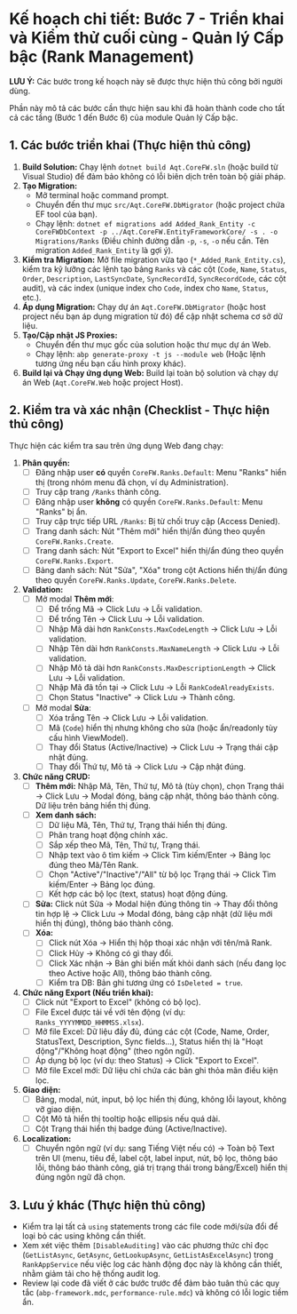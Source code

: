# Kế hoạch chi tiết: Bước 7 - Triển khai và Kiểm thử cuối cùng - Quản lý Cấp bậc (Rank Management)

**LƯU Ý:** Các bước trong kế hoạch này sẽ được thực hiện thủ công bởi người dùng.

Phần này mô tả các bước cần thực hiện sau khi đã hoàn thành code cho tất cả các tầng (Bước 1 đến Bước 6) của module Quản lý Cấp bậc.

## 1. Các bước triển khai (Thực hiện thủ công)

1.  **Build Solution:** Chạy lệnh `dotnet build Aqt.CoreFW.sln` (hoặc build từ Visual Studio) để đảm bảo không có lỗi biên dịch trên toàn bộ giải pháp.
2.  **Tạo Migration:**
    -   Mở terminal hoặc command prompt.
    -   Chuyển đến thư mục `src/Aqt.CoreFW.DbMigrator` (hoặc project chứa EF tool của bạn).
    -   Chạy lệnh: `dotnet ef migrations add Added_Rank_Entity -c CoreFWDbContext -p ../Aqt.CoreFW.EntityFrameworkCore/ -s . -o Migrations/Ranks` (Điều chỉnh đường dẫn `-p`, `-s`, `-o` nếu cần. Tên migration `Added_Rank_Entity` là gợi ý).
3.  **Kiểm tra Migration:** Mở file migration vừa tạo (`*_Added_Rank_Entity.cs`), kiểm tra kỹ lưỡng các lệnh tạo bảng `Ranks` và các cột (`Code`, `Name`, `Status`, `Order`, `Description`, `LastSyncDate`, `SyncRecordId`, `SyncRecordCode`, các cột audit), và các index (unique index cho `Code`, index cho `Name`, `Status`, etc.).
4.  **Áp dụng Migration:** Chạy dự án `Aqt.CoreFW.DbMigrator` (hoặc host project nếu bạn áp dụng migration từ đó) để cập nhật schema cơ sở dữ liệu.
5.  **Tạo/Cập nhật JS Proxies:**
    -   Chuyển đến thư mục gốc của solution hoặc thư mục dự án Web.
    -   Chạy lệnh: `abp generate-proxy -t js --module web` (Hoặc lệnh tương ứng nếu bạn cấu hình proxy khác).
6.  **Build lại và Chạy ứng dụng Web:** Build lại toàn bộ solution và chạy dự án Web (`Aqt.CoreFW.Web` hoặc project Host).

## 2. Kiểm tra và xác nhận (Checklist - Thực hiện thủ công)

Thực hiện các kiểm tra sau trên ứng dụng Web đang chạy:

1.  **Phân quyền:**
    -   [ ] Đăng nhập user **có** quyền `CoreFW.Ranks.Default`: Menu "Ranks" hiển thị (trong nhóm menu đã chọn, ví dụ Administration).
    -   [ ] Truy cập trang `/Ranks` thành công.
    -   [ ] Đăng nhập user **không** có quyền `CoreFW.Ranks.Default`: Menu "Ranks" bị ẩn.
    -   [ ] Truy cập trực tiếp URL `/Ranks`: Bị từ chối truy cập (Access Denied).
    -   [ ] Trang danh sách: Nút "Thêm mới" hiển thị/ẩn đúng theo quyền `CoreFW.Ranks.Create`.
    -   [ ] Trang danh sách: Nút "Export to Excel" hiển thị/ẩn đúng theo quyền `CoreFW.Ranks.Export`.
    -   [ ] Bảng danh sách: Nút "Sửa", "Xóa" trong cột Actions hiển thị/ẩn đúng theo quyền `CoreFW.Ranks.Update`, `CoreFW.Ranks.Delete`.
2.  **Validation:**
    -   [ ] Mở modal **Thêm mới**:
        -   [ ] Để trống Mã -> Click Lưu -> Lỗi validation.
        -   [ ] Để trống Tên -> Click Lưu -> Lỗi validation.
        -   [ ] Nhập Mã dài hơn `RankConsts.MaxCodeLength` -> Click Lưu -> Lỗi validation.
        -   [ ] Nhập Tên dài hơn `RankConsts.MaxNameLength` -> Click Lưu -> Lỗi validation.
        -   [ ] Nhập Mô tả dài hơn `RankConsts.MaxDescriptionLength` -> Click Lưu -> Lỗi validation.
        -   [ ] Nhập Mã đã tồn tại -> Click Lưu -> Lỗi `RankCodeAlreadyExists`.
        -   [ ] Chọn Status "Inactive" -> Click Lưu -> Thành công.
    -   [ ] Mở modal **Sửa**:
        -   [ ] Xóa trắng Tên -> Click Lưu -> Lỗi validation.
        -   [ ] Mã (`Code`) hiển thị nhưng không cho sửa (hoặc ẩn/readonly tùy cấu hình ViewModel).
        -   [ ] Thay đổi Status (Active/Inactive) -> Click Lưu -> Trạng thái cập nhật đúng.
        -   [ ] Thay đổi Thứ tự, Mô tả -> Click Lưu -> Cập nhật đúng.
3.  **Chức năng CRUD:**
    -   [ ] **Thêm mới:** Nhập Mã, Tên, Thứ tự, Mô tả (tùy chọn), chọn Trạng thái -> Click Lưu -> Modal đóng, bảng cập nhật, thông báo thành công. Dữ liệu trên bảng hiển thị đúng.
    -   [ ] **Xem danh sách:**
        -   [ ] Dữ liệu Mã, Tên, Thứ tự, Trạng thái hiển thị đúng.
        -   [ ] Phân trang hoạt động chính xác.
        -   [ ] Sắp xếp theo Mã, Tên, Thứ tự, Trạng thái.
        -   [ ] Nhập text vào ô tìm kiếm -> Click Tìm kiếm/Enter -> Bảng lọc đúng theo Mã/Tên Rank.
        -   [ ] Chọn "Active"/"Inactive"/"All" từ bộ lọc Trạng thái -> Click Tìm kiếm/Enter -> Bảng lọc đúng.
        -   [ ] Kết hợp các bộ lọc (text, status) hoạt động đúng.
    -   [ ] **Sửa:** Click nút Sửa -> Modal hiện đúng thông tin -> Thay đổi thông tin hợp lệ -> Click Lưu -> Modal đóng, bảng cập nhật (dữ liệu mới hiển thị đúng), thông báo thành công.
    -   [ ] **Xóa:**
        -   [ ] Click nút Xóa -> Hiển thị hộp thoại xác nhận với tên/mã Rank.
        -   [ ] Click Hủy -> Không có gì thay đổi.
        -   [ ] Click Xác nhận -> Bản ghi biến mất khỏi danh sách (nếu đang lọc theo Active hoặc All), thông báo thành công.
        -   [ ] Kiểm tra DB: Bản ghi tương ứng có `IsDeleted = true`.
4.  **Chức năng Export (Nếu triển khai):**
    -   [ ] Click nút "Export to Excel" (không có bộ lọc).
    -   [ ] File Excel được tải về với tên động (ví dụ: `Ranks_YYYYMMDD_HHMMSS.xlsx`).
    -   [ ] Mở file Excel: Dữ liệu đầy đủ, đúng các cột (Code, Name, Order, StatusText, Description, Sync fields...), Status hiển thị là "Hoạt động"/"Không hoạt động" (theo ngôn ngữ).
    -   [ ] Áp dụng bộ lọc (ví dụ: theo Status) -> Click "Export to Excel".
    -   [ ] Mở file Excel mới: Dữ liệu chỉ chứa các bản ghi thỏa mãn điều kiện lọc.
5.  **Giao diện:**
    -   [ ] Bảng, modal, nút, input, bộ lọc hiển thị đúng, không lỗi layout, không vỡ giao diện.
    -   [ ] Cột Mô tả hiển thị tooltip hoặc ellipsis nếu quá dài.
    -   [ ] Cột Trạng thái hiển thị badge đúng (Active/Inactive).
6.  **Localization:**
    -   [ ] Chuyển ngôn ngữ (ví dụ: sang Tiếng Việt nếu có) -> Toàn bộ Text trên UI (menu, tiêu đề, label cột, label input, nút, bộ lọc, thông báo lỗi, thông báo thành công, giá trị trạng thái trong bảng/Excel) hiển thị đúng ngôn ngữ đã chọn.

## 3. Lưu ý khác (Thực hiện thủ công)

-   Kiểm tra lại tất cả `using` statements trong các file code mới/sửa đổi để loại bỏ các using không cần thiết.
-   Xem xét việc thêm `[DisableAuditing]` vào các phương thức chỉ đọc (`GetListAsync`, `GetAsync`, `GetLookupAsync`, `GetListAsExcelAsync`) trong `RankAppService` nếu việc log các hành động đọc này là không cần thiết, nhằm giảm tải cho hệ thống audit log.
-   Review lại code đã viết ở các bước trước để đảm bảo tuân thủ các quy tắc (`abp-framework.mdc`, `performance-rule.mdc`) và không có lỗi logic tiềm ẩn.
